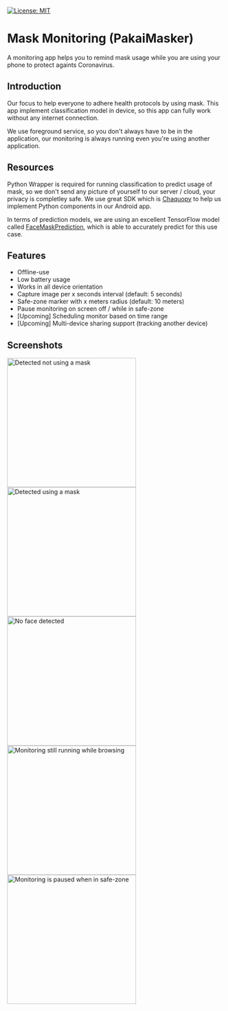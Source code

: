 [![License: MIT](https://img.shields.io/badge/License-MIT-yellow.svg)](https://opensource.org/licenses/MIT)
# Mask Monitoring (PakaiMasker)
 
A monitoring app helps you to remind mask usage while you are using your phone to protect againts Coronavirus.

Introduction
------------

Our focus to help everyone to adhere health protocols by using mask. This app implement classification model in device, so this app can fully work without any internet connection. 

We use foreground service, so you don't always have to be in the application, our monitoring is always running even you're using another application.

Resources
------------

Python Wrapper is required for running classification to predict usage of mask, so we don't send any picture of yourself to our server / cloud, your privacy is completley safe. 
We use great SDK which is [Chaquopy](https://chaquo.com/chaquopy/) to help us implement Python components in our Android app.

In terms of prediction models, we are using an excellent TensorFlow model called [FaceMaskPrediction](https://github.com/AIZOOTech/FaceMaskDetection), which is able to accurately predict for this use case.

Features
------------

* Offline-use
* Low battery usage
* Works in all device orientation
* Capture image per x seconds interval (default: 5 seconds)
* Safe-zone marker with x meters radius (default: 10 meters)
* Pause monitoring on screen off / while in safe-zone
* [Upcoming] Scheduling monitor based on time range
* [Upcoming] Multi-device sharing support (tracking another device)


Screenshots
-----------

<p float="left">
<img src="https://github.com/aldipermanaetikaputra/mask-monitoring/raw/main/screenshots/unmasked.png" width="300" alt="Detected not using a mask">
<img src="https://github.com/aldipermanaetikaputra/mask-monitoring/raw/main/screenshots/masked.png" width="300" alt="Detected using a mask">
<img src="https://github.com/aldipermanaetikaputra/mask-monitoring/raw/main/screenshots/noface.png" width="300" alt="No face detected">
<img src="https://github.com/aldipermanaetikaputra/mask-monitoring/raw/main/screenshots/browsing.png" width="300" alt="Monitoring still running while browsing">
<img src="https://github.com/aldipermanaetikaputra/mask-monitoring/raw/main/screenshots/safezone.png" width="300" alt="Monitoring is paused when in safe-zone">
</p>
